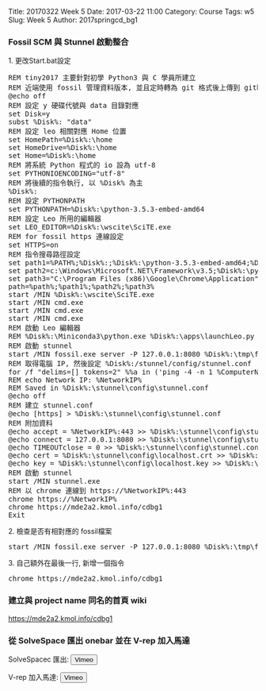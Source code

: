Title: 20170322 Week 5
Date: 2017-03-22 11:00
Category: Course
Tags: w5
Slug: Week 5
Author: 2017springcd_bg1

<h3>Fossil SCM 與 Stunnel 啟動整合</h3>
<p>1. 更改Start.bat設定</p>
<pre class="brush: python">
REM tiny2017 主要針對初學 Python3 與 C 學員所建立
REM 近端使用 fossil 管理資料版本, 並且定時轉為 git 格式後上傳到 github
@echo off
REM 設定 y 硬碟代號與 data 目錄對應
set Disk=y
subst %Disk%: "data"
REM 設定 leo 相關對應 Home 位置
set HomePath=%Disk%:\home
set HomeDrive=%Disk%:\home
set Home=%Disk%:\home
REM 將系統 Python 程式的 io 設為 utf-8
set PYTHONIOENCODING="utf-8"
REM 將後續的指令執行, 以 %Disk% 為主
%Disk%:
REM 設定 PYTHONPATH
set PYTHONPATH=%Disk%:\python-3.5.3-embed-amd64
REM 設定 Leo 所用的編輯器
set LEO_EDITOR=%Disk%:\wscite\SciTE.exe
REM for fossil https 連線設定
set HTTPS=on
REM 指令搜尋路徑設定
set path1=%PATH%;%Disk%:;%Disk%:\python-3.5.3-embed-amd64;%Disk%:\git\bin;%Disk%:\stunnel\bin;%Disk%:\sqlite-tools;%Disk%:\python-3.5.3-embed-amd64\Scripts;%Disk%:\portablegit\bin;
set path2=c:\Windows\Microsoft.NET\Framework\v3.5;%Disk%:\python-3.5.3-embed-amd64\Lib\site-packages;
set path3="C:\Program Files (x86)\Google\Chrome\Application"
path=%path%;%path1%;%path2%;%path3%
start /MIN %Disk%:\wscite\SciTE.exe
start /MIN cmd.exe
start /MIN cmd.exe
start /MIN cmd.exe
REM 啟動 Leo 編輯器
REM %Disk%:\Miniconda3\python.exe %Disk%:\apps\launchLeo.py
REM 啟動 stunnel
start /MIN fossil.exe server -P 127.0.0.1:8080 %Disk%:\tmp\fossil_repo\2017springcd_bg1.fpssil
REM 取得電腦 IP, 然後設定 %Disk%:/stunnel/config/stunnel.conf
for /f "delims=[] tokens=2" %%a in ('ping -4 -n 1 %ComputerName% ^| findstr [') do set NetworkIP=%%a
REM echo Network IP: %NetworkIP%
REM Saved in %Disk%:\stunnel\config\stunnel.conf
@echo off
REM 建立 stunnel.conf
@echo [https] > %Disk%:\stunnel\config\stunnel.conf
REM 附加資料
@echo accept = %NetworkIP%:443 >> %Disk%:\stunnel\config\stunnel.conf
@echo connect = 127.0.0.1:8080 >> %Disk%:\stunnel\config\stunnel.conf
@echo TIMEOUTclose = 0 >> %Disk%:\stunnel\config\stunnel.conf
@echo cert = %Disk%:\stunnel\config\localhost.crt >> %Disk%:\stunnel\config\stunnel.conf
@echo key = %Disk%:\stunnel\config\localhost.key >> %Disk%:\stunnel\config\stunnel.conf
REM 啟動 stunnel
start /MIN stunnel.exe
REM 以 chrome 連線到 https://%NetworkIP%:443
chrome https://%NetworkIP%
chrome https://mde2a2.kmol.info/cdbg1
Exit
</pre>

</p>2. 檢查是否有相對應的 fossil檔案</p>
<pre>start /MIN fossil.exe server -P 127.0.0.1:8080 %Disk%:\tmp\fossil_repo\2017springcd_bg1.fpssil</pre>

</p>3. 自己額外在最後一行, 新增一個指令</p>
<pre>chrome https://mde2a2.kmol.info/cdbg1</pre>

<h3>建立與 project name 同名的首頁 wiki</h3>
<p><a href="https://mde2a2.kmol.info/cdbg1">https://mde2a2.kmol.info/cdbg1</a></p>

<h3>從 SolveSpace 匯出 onebar 並在 V-rep 加入馬達</h3>
<p>SolveSpacec 匯出: <button onClick="lity('https://vimeo.com/209501913')"><span class="glyphicon glyphicon-facetime-video"></span> Vimeo</button><p>
<p>V-rep 加入馬達: <button onClick="lity('https://vimeo.com/209502238')"><span class="glyphicon glyphicon-facetime-video"></span> Vimeo</button><p>